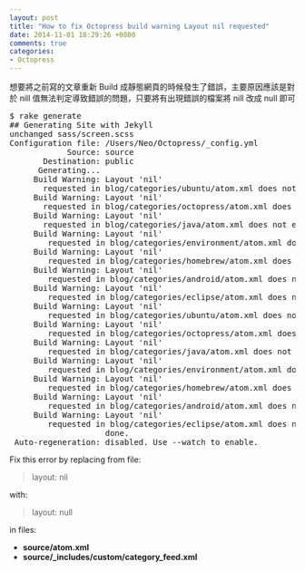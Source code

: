 ```yaml
---
layout: post
title: "How to fix Octopress build warning Layout nil requested"
date: 2014-11-01 18:29:26 +0800
comments: true
categories:
- Octopress
---
```

想要將之前寫的文章重新 Build 成靜態網頁的時候發生了錯誤，主要原因應該是對於 nill 值無法判定導致錯誤的問題，只要將有出現錯誤的檔案將 nill 改成 null 即可

<pre class="prettyprint text">
$ rake generate
## Generating Site with Jekyll
unchanged sass/screen.scss
Configuration file: /Users/Neo/Octopress/_config.yml
            Source: source
       Destination: public
      Generating...
     Build Warning: Layout 'nil'
       requested in blog/categories/ubuntu/atom.xml does not exist.
     Build Warning: Layout 'nil'
       requested in blog/categories/octopress/atom.xml does not exist.
     Build Warning: Layout 'nil'
       requested in blog/categories/java/atom.xml does not exist.
     Build Warning: Layout 'nil'
        requested in blog/categories/environment/atom.xml does not exist.
     Build Warning: Layout 'nil'
        requested in blog/categories/homebrew/atom.xml does not exist.
     Build Warning: Layout 'nil'
        requested in blog/categories/android/atom.xml does not exist.
     Build Warning: Layout 'nil'
        requested in blog/categories/eclipse/atom.xml does not exist.
     Build Warning: Layout 'nil'
        requested in blog/categories/ubuntu/atom.xml does not exist.
     Build Warning: Layout 'nil'
        requested in blog/categories/octopress/atom.xml does not exist.
     Build Warning: Layout 'nil'
        requested in blog/categories/java/atom.xml does not exist.
     Build Warning: Layout 'nil'
        requested in blog/categories/environment/atom.xml does not exist.
     Build Warning: Layout 'nil'
        requested in blog/categories/homebrew/atom.xml does not exist.
     Build Warning: Layout 'nil'
        requested in blog/categories/android/atom.xml does not exist.
     Build Warning: Layout 'nil'
        requested in blog/categories/eclipse/atom.xml does not exist.
                    done.
 Auto-regeneration: disabled. Use --watch to enable.
</pre>

Fix this error by replacing from file:
> layout: nil

with:
> layout: null

in files:

+ **source/atom.xml**
+ **source/_includes/custom/category_feed.xml**
